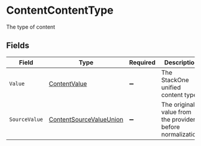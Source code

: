 # ContentContentType

The type of content


## Fields

| Field                                                                         | Type                                                                          | Required                                                                      | Description                                                                   |
| ----------------------------------------------------------------------------- | ----------------------------------------------------------------------------- | ----------------------------------------------------------------------------- | ----------------------------------------------------------------------------- |
| `Value`                                                                       | [ContentValue](../../Models/Components/ContentValue.md)                       | :heavy_minus_sign:                                                            | The StackOne unified content type.                                            |
| `SourceValue`                                                                 | [ContentSourceValueUnion](../../Models/Components/ContentSourceValueUnion.md) | :heavy_minus_sign:                                                            | The original value from the provider before normalization.                    |